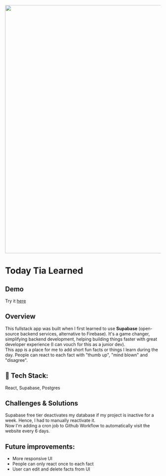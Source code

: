 <img src="https://github.com/liti-dev/today-i-learned/assets/78011560/4504cf45-3c74-4930-94d9-bf71e656e692" width="800"/>

# Today Tia Learned
## Demo  
Try it [here](https://today-tia-learned.netlify.app/)
## Overview
This fullstack app was built when I first learned to use **Supabase** (open-source backend services, alternative to Firebase). It's a game changer, simplifying backend development, helping building things faster with great developer experience (I can vouch for this as a junior dev).   
This app is a place for me to add short fun facts or things I learn during the day. People can react to each fact with "thumb up", "mind blown" and "disagree".    
## 🍔 Tech Stack: 
React, Supabase, Postgres
## Challenges & Solutions
Supabase free tier deactivates my database if my project is inactive for a week. Hence, I had to manually reactivate it.  
Now I'm adding a cron job to Github Workflow to automatically visit the website every 6 days.
## Future improvements:
- More responsive UI
- People can only react once to each fact
- User can edit and delete facts from UI
